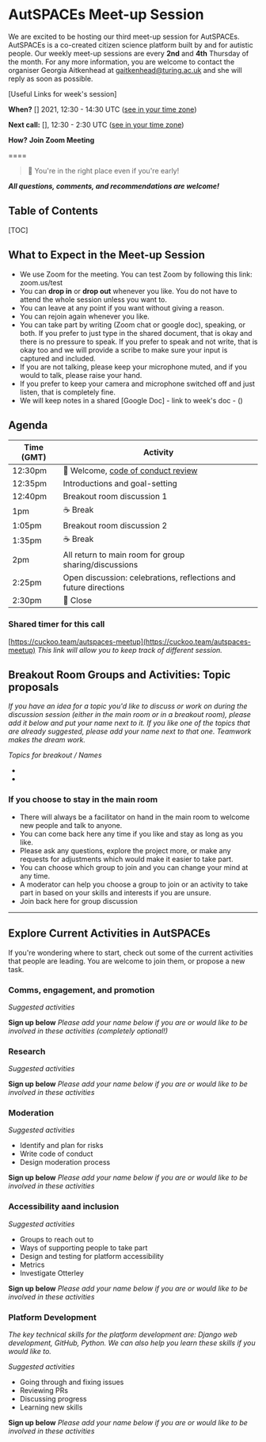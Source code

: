 # AutSPACEs Meet-up Session

We are excited to be hosting our third meet-up session for AutSPACEs.
AutSPACEs is a co-created citizen science platform built by and for autistic people. 
Our weekly meet-up sessions are every **2nd** and **4th** Thursday of the month. 
For any more information, you are welcome to contact the organiser Georgia Aitkenhead at gaitkenhead@turing.ac.uk and she will reply as soon as possible. 

[Useful Links for week's session]

**When?** [] 2021, 12:30 - 14:30 UTC ([see in your time zone](https://arewemeetingyet.com/London/2021-03-03/15:00))

**Next call:** [], 12:30 - 2:30 UTC ([see in your time zone](https://arewemeetingyet.com/London/2021-03-07/15:00))

**How?** **Join Zoom Meeting**

==<Add Zoom Link>==

> :calendar: You're in the right place even if you're early!

***All questions, comments, and recommendations are welcome!***

## Table of Contents

[TOC]

## What to Expect in the Meet-up Session

* We use Zoom for the meeting. You can test Zoom by following this link: zoom.us/test
* You can **drop in** or **drop out** whenever you like. You do not have to attend the whole session unless you want to. 
* You can leave at any point if you want without giving a reason. 
* You can rejoin again whenever you like.
* You can take part by writing (Zoom chat or google doc), speaking, or both. If you prefer to just type in the shared document, that is okay and there is no pressure to speak. If you prefer to speak and not write, that is okay too and we will provide a scribe to make sure your input is captured and included. 
* If you are not talking, please keep your microphone muted, and if you would to talk, please raise your hand.
* If you prefer to keep your camera and microphone switched off and just listen, that is completely fine.  
* We will keep notes in a shared [Google Doc] - link to week's doc - ()

## Agenda

| Time (GMT) | Activity |
| ---- | -------- |
| 12:30pm | 👋 Welcome, [code of conduct review](https://github.com/alan-turing-institute/AutisticaCitizenScience/blob/master/.github/CODE_OF_CONDUCT.md) |
| 12:35pm | Introductions and goal-setting |
| 12:40pm | Breakout room discussion 1|
| 1pm | ☕️ Break |
| 1:05pm | Breakout room discussion 2 |
| 1:35pm | ☕️ Break  |
| 2pm | All return to main room for group sharing/discussions |
| 2:25pm | Open discussion: celebrations, reflections and future directions |
| 2:30pm | 👋 Close |

### Shared timer for this call

[https://cuckoo.team/autspaces-meetup](https://cuckoo.team/autspaces-meetup)
*This link will allow you to keep track of different session.*

## Breakout Room Groups and Activities: Topic proposals

*If you have an idea for a topic you'd like to discuss or work on during the discussion session (either in the main room or in a breakout room), please add it below and put your name next to it. If you like one of the topics that are already suggested, please add your name next to that one. Teamwork makes the dream work.*

*Topics for breakout / Names*

*
*

### If you choose to stay in the main room

* There will always be a facilitator on hand in the main room to welcome new people and talk to anyone. 
* You can come back here any time if you like and stay as long as you like.
* Please ask any questions, explore the project more, or make any requests for adjustments which would make it easier to take part. 
* You can choose which group to join and you can change your mind at any time.
* A moderator can help you choose a group to join or an activity to take part in based on your skills and interests if you are unsure.
* Join back here for group discussion

------

## Explore Current Activities in AutSPACEs

If you're wondering where to start, check out some of the current activities that people are leading. You are welcome to join them, or propose a new task. 

### Comms, engagement, and promotion

*Suggested activities*  

**Sign up below** 
*Please add your name below if you are or would like to be involved in these activities (completely optional!)*  

### Research

*Suggested activities*

**Sign up below** 
*Please add your name below if you are or would like to be involved in these activities*  

### Moderation

*Suggested activities*

* Identify and plan for risks
* Write code of conduct
* Design moderation process

**Sign up below** 
*Please add your name below if you are or would like to be involved in these activities*  

### Accessibility aand inclusion

*Suggested activities*

* Groups to reach out to
* Ways of supporting people to take part
* Design and testing for platform accessibility 
* Metrics
* Investigate Otterley 

**Sign up below** 
*Please add your name below if you are or would like to be involved in these activities*  

### Platform Development
*The key technical skills for the platform development are: Django web development, GitHub, Python. We can also help you learn these skills if you would like to.*

*Suggested activities*

* Going through and fixing issues
* Reviewing PRs
* Discussing progress
* Learning new skills 


**Sign up below** 
*Please add your name below if you are or would like to be involved in these activities*


